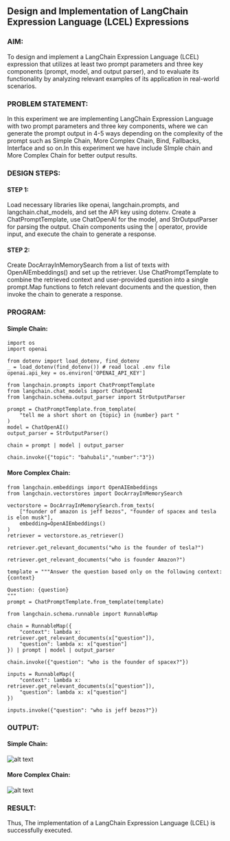 ## Design and Implementation of LangChain Expression Language (LCEL) Expressions

### AIM:
To design and implement a LangChain Expression Language (LCEL) expression that utilizes at least two prompt parameters and three key components (prompt, model, and output parser), and to evaluate its functionality by analyzing relevant examples of its application in real-world scenarios.

### PROBLEM STATEMENT:
In this experiment we are implementing LangChain Expression Language with two prompt parameters and three key components, where we can generate the prompt output in 4-5 ways depending on the complexity of the prompt such as Simple Chain, More Complex Chain, Bind, Fallbacks, Interface and so on.In this experiment we have include SImple chain and More Complex Chain for better output results.

### DESIGN STEPS:

#### STEP 1:
Load necessary libraries like openai, langchain.prompts, and langchain.chat_models, and set the API key using dotenv. Create a ChatPromptTemplate, use ChatOpenAI for the model, and StrOutputParser for parsing the output. Chain components using the | operator, provide input, and execute the chain to generate a response.



#### STEP 2:
Create DocArrayInMemorySearch from a list of texts with OpenAIEmbeddings() and set up the retriever.  Use ChatPromptTemplate to combine the retrieved context and user-provided question into a single prompt.Map functions to fetch relevant documents and the question, then invoke the chain to generate a response.

### PROGRAM:
#### Simple Chain:
```
import os
import openai

from dotenv import load_dotenv, find_dotenv
_ = load_dotenv(find_dotenv()) # read local .env file
openai.api_key = os.environ['OPENAI_API_KEY']

from langchain.prompts import ChatPromptTemplate
from langchain.chat_models import ChatOpenAI
from langchain.schema.output_parser import StrOutputParser

prompt = ChatPromptTemplate.from_template(
    "tell me a short short on {topic} in {number} part "
)
model = ChatOpenAI()
output_parser = StrOutputParser()

chain = prompt | model | output_parser

chain.invoke({"topic": "bahubali","number":"3"})
```
#### More Complex Chain:
```
from langchain.embeddings import OpenAIEmbeddings
from langchain.vectorstores import DocArrayInMemorySearch

vectorstore = DocArrayInMemorySearch.from_texts(
    ["founder of amazon is jeff bezos", "founder of spacex and tesla is elon musk"],
    embedding=OpenAIEmbeddings()
)
retriever = vectorstore.as_retriever()

retriever.get_relevant_documents("who is the founder of tesla?")

retriever.get_relevant_documents("who is founder Amazon?")

template = """Answer the question based only on the following context:
{context}

Question: {question}
"""
prompt = ChatPromptTemplate.from_template(template)

from langchain.schema.runnable import RunnableMap

chain = RunnableMap({
    "context": lambda x: retriever.get_relevant_documents(x["question"]),
    "question": lambda x: x["question"]
}) | prompt | model | output_parser

chain.invoke({"question": "who is the founder of spacex?"})

inputs = RunnableMap({
    "context": lambda x: retriever.get_relevant_documents(x["question"]),
    "question": lambda x: x["question"]
})

inputs.invoke({"question": "who is jeff bezos?"})
```
### OUTPUT:
#### Simple Chain:

![alt text](image-1.png)

#### More Complex Chain:

![alt text](image-2.png)

### RESULT:
Thus, The implementation of a LangChain Expression Language (LCEL) is successfully executed.
